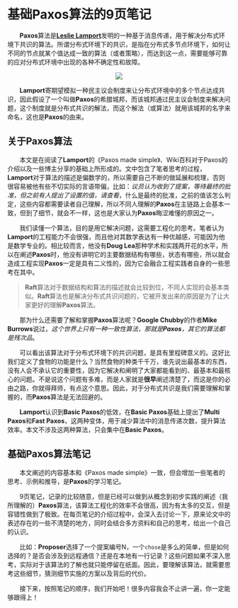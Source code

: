 # 基础Paxos算法的9页笔记

&nbsp;&nbsp;&nbsp;&nbsp;&nbsp;&nbsp;&nbsp;**Paxos**算法是[**Leslie Lamport**](https://www.microsoft.com/en-us/research/people/lamport/)发明的一种基于消息传递，用于解决分布式环境下共识的算法。所谓分布式环境下的共识，是指在分布式多节点环境下，如何让不同的节点就某个值达成一致的算法（或者策略），而达到这一点，需要能够可靠的应对分布式环境中出现的各种不确定性和故障。

<center>
<img src="https://weipeng2k.github.io/hot-wind/resources/basic-paxos-9-pages-notes/greece-paxos.jpeg">
</center>

&nbsp;&nbsp;&nbsp;&nbsp;&nbsp;&nbsp;&nbsp;**Lamport**寄期望模拟一种民主议会制度来让分布式环境中的多个节点达成共识，因此假设了一个叫做**Paxos**的希腊城邦，而该城邦通过民主议会制度来解决问题，这个制度就是分布式共识的解法，而这个解法（或算法）就用该城邦的名字来命名，这也是**Paxos**的由来。

## 关于**Paxos**算法

&nbsp;&nbsp;&nbsp;&nbsp;&nbsp;&nbsp;&nbsp;本文是在阅读了**Lamport**的《Paxos made simple》、Wiki百科对于Paxos的介绍以及一些博主分享的基础上所形成的。文中包含了笔者思考的过程，**Lamport**对于算法的描述是偏数学的，所以需要自己不断的做延展和梳理，否则很容易被他有些不切实际的言语带偏，比如：*议员认为收到了提案，等待最终的批准，但之前有人提出了设置的值，请查看*，什么是最终的批准，之前的值该怎么判定，这些内容都需要读者自己理解，所以不同人理解的**Paxos**在主链路上会基本一致，但到了细节，就会不一样，这也是大家认为**Paxos**晦涩难懂的原因之一。

&nbsp;&nbsp;&nbsp;&nbsp;&nbsp;&nbsp;&nbsp;我们读懂一个算法，目的是用它解决问题，这需要工程化的思考。笔者认为**Lamport**的工程能力不会很强，而且他对其数学表达有一种优越感，可能因为他是数学专业的。相比较而言，他没有**Doug Lea**那种学术和实践两开花的水平，所以在阐述**Paxos**时，他没有讲明它的主要数据结构有哪些，状态有哪些，所以就会造成工程实现**Paxos**一定是具有二义性的，因为它会融合工程实践者自身的一些思考在其中。

> **Raft**算法对于数据结构和算法的描述就会比较到位，不同人实现的会基本类似。**Raft**算法也是解决分布式共识问题的，它被开发出来的原因是为了让大家更好的理解**Paxos**算法。

&nbsp;&nbsp;&nbsp;&nbsp;&nbsp;&nbsp;&nbsp;那为什么还需要了解和掌握**Paxos**算法呢？**Google Chubby**的作者**Mike Burrows**说过，*这个世界上只有一种一致性算法，那就是**Paxos**，其它的算法都是残次品*。

&nbsp;&nbsp;&nbsp;&nbsp;&nbsp;&nbsp;&nbsp;可以看出该算法对于分布式环境下的共识问题，是具有里程碑意义的。这好比我们定义了食物的功能是什么？当然食物的种类千千万，谁先说出最基本的东西，没有人会不承认它的重要性，因为它解决和阐明了大家都能看到的、最基本和最核心的问题。不是说这个问题有多难，而是人家就是**很早**阐述清楚了，而这是你的必由之路，你就得拜师，有点这个意思。因此，对于分布式共识是我们需要理解和掌握的，而**Paxos**算法是无法回避的。

&nbsp;&nbsp;&nbsp;&nbsp;&nbsp;&nbsp;&nbsp;**Lamport**认识到**Basic Paxos**的低效，在**Basic Paxos**基础上提出了**Multi Paxos**和**Fast Paxos**，这两种变体，用于减少算法中的消息传递次数，提升算法效率。本文不涉及这两种算法，只会集中在**Basic Paxos**。

## 基础**Paxos**算法笔记

&nbsp;&nbsp;&nbsp;&nbsp;&nbsp;&nbsp;&nbsp;本文阐述的内容基本和《Paxos made simple》一致，但会增加一些笔者的思考、示例和推导，是**Paxos**的学习笔记。

&nbsp;&nbsp;&nbsp;&nbsp;&nbsp;&nbsp;&nbsp;9页笔记，记录的比较随意，但是已经可以做到从概念到初步实践的阐述（我所理解的）**Paxos**算法，该算法工程化的效率不会很高，因为有太多的交互，但是容错性做到了极致。在每页笔记的介绍过程中，会深入去讨论一下，原来论文中的表述存在的一些不清楚的地方，同时会结合多方资料和自己的思考，给出一个自己的认识。

&nbsp;&nbsp;&nbsp;&nbsp;&nbsp;&nbsp;&nbsp;比如：**Proposer**选择了一个提案编号N，一个`chose`是多么的简单，但是如何选择的？是否会涉及到远程通信？还是在本地有一行记录？这些问题如果不深入思考，实际对于该算法的了解也就只能停留在纸面。因此，要理解该算法，就需要思考这些细节，猜测细节实施的方案以及背后的代价。

&nbsp;&nbsp;&nbsp;&nbsp;&nbsp;&nbsp;&nbsp;接下来，按照笔记的顺序，我们开始吧！很多内容我会不止讲一遍，你一定能够跟得上！
